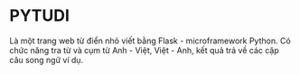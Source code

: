 # PYTUDI
Là một trang web từ điển nhỏ viết bằng Flask - microframework Python. Có chức năng tra từ và cụm từ Anh - Việt, Việt - Anh, kết quả trả về các cặp câu song ngữ ví dụ.

